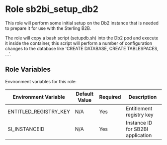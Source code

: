 Role sb2bi_setup_db2
==========================

This role will perform some initial setup on the Db2 instance that is needed to prepare it for use with the Sterling B2B.

The role will copy a bash script (setupdb.sh) into the Db2 pod and execute it inside the container, this script will perform a number of configuration changes to the database like 'CREATE DATABASE, CREATE TABLESPACES, ...'.

Role Variables
--------------
Environment variables for this role:

| Environment Variable          | Default Value        | Required | Description                                      |
|-------------------------------|----------------------|----------|--------------------------------------------------|
| ENTITLED_REGISTRY_KEY         | N/A                  | Yes      | Entitlement registry key                         |
| SI_INSTANCEID                 | N/A                  | Yes      | Instance ID for SB2BI application                 |
